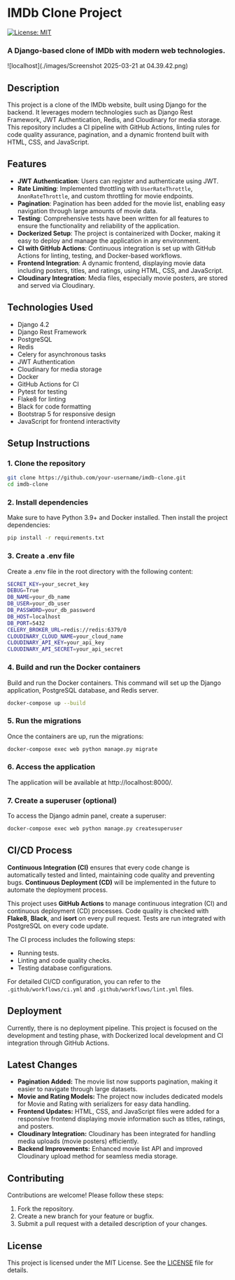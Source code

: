 # IMDb Clone Project

[![License: MIT](https://img.shields.io/badge/License-MIT-yellow.svg)](https://opensource.org/licenses/MIT)

### A Django-based clone of IMDb with modern web technologies.

![localhost](./images/Screenshot 2025-03-21 at 04.39.42.png)

## Description
This project is a clone of the IMDb website, built using Django for the backend. It leverages modern technologies such as Django Rest Framework, JWT Authentication, Redis, and Cloudinary for media storage. This repository includes a CI pipeline with GitHub Actions, linting rules for code quality assurance, pagination, and a dynamic frontend built with HTML, CSS, and JavaScript.

## Features

- **JWT Authentication**: Users can register and authenticate using JWT.
- **Rate Limiting**: Implemented throttling with `UserRateThrottle`, `AnonRateThrottle`, and custom throttling for movie endpoints.
- **Pagination**: Pagination has been added for the movie list, enabling easy navigation through large amounts of movie data.
- **Testing**: Comprehensive tests have been written for all features to ensure the functionality and reliability of the application.
- **Dockerized Setup**: The project is containerized with Docker, making it easy to deploy and manage the application in any environment.
- **CI with GitHub Actions**: Continuous integration is set up with GitHub Actions for linting, testing, and Docker-based workflows.
- **Frontend Integration**: A dynamic frontend, displaying movie data including posters, titles, and ratings, using HTML, CSS, and JavaScript.
- **Cloudinary Integration**: Media files, especially movie posters, are stored and served via Cloudinary.

## Technologies Used

- Django 4.2
- Django Rest Framework
- PostgreSQL
- Redis
- Celery for asynchronous tasks
- JWT Authentication
- Cloudinary for media storage
- Docker
- GitHub Actions for CI
- Pytest for testing
- Flake8 for linting
- Black for code formatting
- Bootstrap 5 for responsive design
- JavaScript for frontend interactivity

## Setup Instructions

### 1. Clone the repository
```bash
git clone https://github.com/your-username/imdb-clone.git
cd imdb-clone
```
### 2. Install dependencies
Make sure to have Python 3.9+ and Docker installed. Then install the project dependencies:
```bash
pip install -r requirements.txt
```
### 3. Create a .env file
Create a .env file in the root directory with the following content:
```bash
SECRET_KEY=your_secret_key
DEBUG=True
DB_NAME=your_db_name
DB_USER=your_db_user
DB_PASSWORD=your_db_password
DB_HOST=localhost
DB_PORT=5432
CELERY_BROKER_URL=redis://redis:6379/0
CLOUDINARY_CLOUD_NAME=your_cloud_name
CLOUDINARY_API_KEY=your_api_key
CLOUDINARY_API_SECRET=your_api_secret
```
### 4. Build and run the Docker containers
Build and run the Docker containers. This command will set up the Django application, PostgreSQL database, and Redis server.
```bash
docker-compose up --build
```
### 5. Run the migrations
Once the containers are up, run the migrations:
```bash
docker-compose exec web python manage.py migrate
```
### 6. Access the application
The application will be available at http://localhost:8000/.

### 7. Create a superuser (optional)
To access the Django admin panel, create a superuser:
```bash
docker-compose exec web python manage.py createsuperuser
```
## CI/CD Process

**Continuous Integration (CI)** ensures that every code change is automatically tested and linted, maintaining code quality and preventing bugs. **Continuous Deployment (CD)** will be implemented in the future to automate the deployment process.

This project uses **GitHub Actions** to manage continuous integration (CI) and continuous deployment (CD) processes. Code quality is checked with **Flake8**, **Black**, and **isort** on every pull request. Tests are run integrated with PostgreSQL on every code update.

The CI process includes the following steps:
- Running tests.
- Linting and code quality checks.
- Testing database configurations.

For detailed CI/CD configuration, you can refer to the `.github/workflows/ci.yml` and `.github/workflows/lint.yml` files.


## Deployment

Currently, there is no deployment pipeline. This project is focused on the development and testing phase, with Dockerized local development and CI integration through GitHub Actions.

## Latest Changes
- **Pagination Added:** The movie list now supports pagination, making it easier to navigate through large datasets.
- **Movie and Rating Models:** The project now includes dedicated models for Movie and Rating with serializers for easy data handling.
- **Frontend Updates:** HTML, CSS, and JavaScript files were added for a responsive frontend displaying movie information such as titles, ratings, and posters.
- **Cloudinary Integration:** Cloudinary has been integrated for handling media uploads (movie posters) efficiently.
- **Backend Improvements:** Enhanced movie list API and improved Cloudinary upload method for seamless media storage.


## Contributing
Contributions are welcome! Please follow these steps:
1. Fork the repository.
2. Create a new branch for your feature or bugfix.
3. Submit a pull request with a detailed description of your changes.

## License
This project is licensed under the MIT License. See the [LICENSE](LICENSE) file for details.
